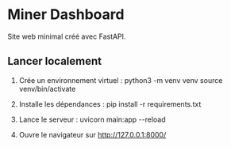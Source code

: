 # Miner Dashboard

Site web minimal créé avec FastAPI.

## Lancer localement

1. Crée un environnement virtuel :
    python3 -m venv venv
    source venv/bin/activate
   
2. Installe les dépendances :
   pip install -r requirements.txt
   
3. Lance le serveur :
   uvicorn main:app --reload
   
4. Ouvre le navigateur sur http://127.0.0.1:8000/
